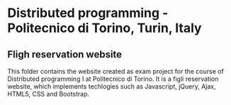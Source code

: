 # Distributed programming - Politecnico di Torino, Turin, Italy

## Fligh reservation website

This folder contains the website created as exam project for the course of Distributed programming I at Politecnico di Torino. 
It is a figli reservation website, which implements techlogies such as Javascript, jQuery, Ajax, HTML5, CSS and Bootstrap.  
